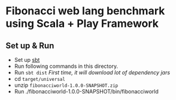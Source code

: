 # Fibonacci web lang benchmark using Scala + Play Framework

## Set up & Run
* Set up [sbt](http://www.scala-sbt.org/release/tutorial/Setup.html)
* Run following commands in this directory.
* Run `sbt dist` *First time, it will download lot of dependency jars*
* cd `target/universal`
* unzip `fibonacciworld-1.0.0-SNAPSHOT.zip`
* Run ./fibonacciworld-1.0.0-SNAPSHOT/bin/fibonacciworld
